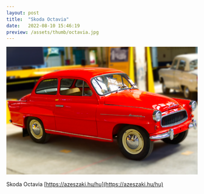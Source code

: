```yaml
---
layout: post
title:  "Skoda Octavia"
date:   2022-08-10 15:46:19
preview: /assets/thumb/octavia.jpg
---
```


![Skoda Octavia](/assets/img/octavia.jpg)

Skoda Octavia [https://azeszaki.hu/hu](https://azeszaki.hu/hu)